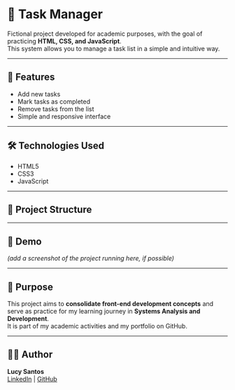 # 📝 Task Manager

Fictional project developed for academic purposes, with the goal of practicing **HTML, CSS, and JavaScript**.  
This system allows you to manage a task list in a simple and intuitive way.

---

## 🚀 Features
- Add new tasks
- Mark tasks as completed
- Remove tasks from the list
- Simple and responsive interface

---

## 🛠️ Technologies Used
- HTML5
- CSS3
- JavaScript

---

## 📂 Project Structure

---

## 📸 Demo
*(add a screenshot of the project running here, if possible)*

---

## 🎯 Purpose
This project aims to **consolidate front-end development concepts** and serve as practice for my learning journey in **Systems Analysis and Development**.  
It is part of my academic activities and my portfolio on GitHub.

---

## 👩‍💻 Author
**Lucy Santos**  
[LinkedIn](https://www.linkedin.com/in/lucineia-santos-916863244/) | [GitHub](https://github.com/lusilva888-hub)
